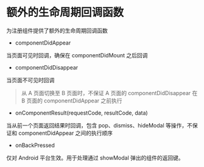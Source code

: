 # 额外的生命周期回调函数

为注册组件提供了额外的生命周期回调函数

* componentDidAppear

当页面可见时回调，确保在 componentDidMount 之后回调

* componentDidDisappear

当页面不可见时回调

> 从 A 页面切换至 B 页面时，不保证 A 页面的 componentDidDisappear 在 B 页面的 componentDidAppear 之前执行

* onComponentResult(requestCode, resultCode, data)

当从前一个页面返回结果时回调，包含 pop、dismiss、hideModal 等操作，不保证和 componentDidAppear 之间的执行顺序

* onBackPressed

仅对 Android 平台生效。用于处理通过 showModal 弹出的组件的返回键。
